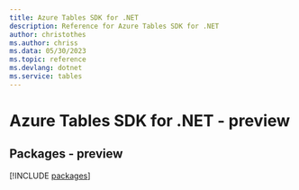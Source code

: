 ```yaml
---
title: Azure Tables SDK for .NET
description: Reference for Azure Tables SDK for .NET
author: christothes
ms.author: chriss
ms.data: 05/30/2023
ms.topic: reference
ms.devlang: dotnet
ms.service: tables
---
```

# Azure Tables SDK for .NET - preview
## Packages - preview
[!INCLUDE [packages](tables-index.md)]
